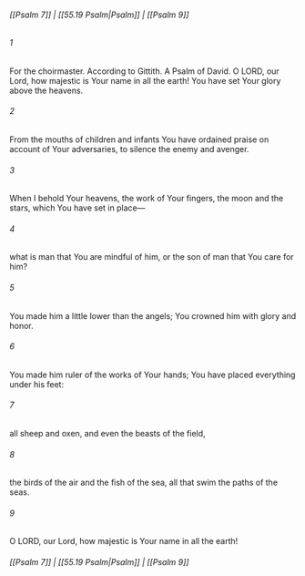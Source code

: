 
###### [[Psalm 7]] | [[55.19 Psalm|Psalm]] | [[Psalm 9]]

###### 1
For the choirmaster. According to Gittith. A Psalm of David. O LORD, our Lord, how majestic is Your name in all the earth! You have set Your glory above the heavens.
###### 2
From the mouths of children and infants You have ordained praise on account of Your adversaries, to silence the enemy and avenger.
###### 3
When I behold Your heavens, the work of Your fingers, the moon and the stars, which You have set in place—
###### 4
what is man that You are mindful of him, or the son of man that You care for him?
###### 5
You made him a little lower than the angels; You crowned him with glory and honor.
###### 6
You made him ruler of the works of Your hands; You have placed everything under his feet:
###### 7
all sheep and oxen, and even the beasts of the field,
###### 8
the birds of the air and the fish of the sea, all that swim the paths of the seas.
###### 9
O LORD, our Lord, how majestic is Your name in all the earth!

###### [[Psalm 7]] | [[55.19 Psalm|Psalm]] | [[Psalm 9]]
